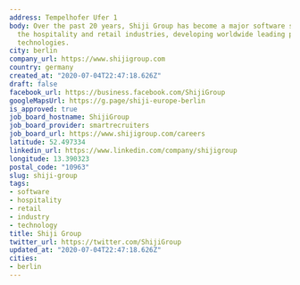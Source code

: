 ```yaml
---
address: Tempelhofer Ufer 1
body: Over the past 20 years, Shiji Group has become a major software supplier in
  the hospitality and retail industries, developing worldwide leading products and
  technologies.
city: berlin
company_url: https://www.shijigroup.com
country: germany
created_at: "2020-07-04T22:47:18.626Z"
draft: false
facebook_url: https://business.facebook.com/ShijiGroup
googleMapsUrl: https://g.page/shiji-europe-berlin
is_approved: true
job_board_hostname: ShijiGroup
job_board_provider: smartrecruiters
job_board_url: https://www.shijigroup.com/careers
latitude: 52.497334
linkedin_url: https://www.linkedin.com/company/shijigroup
longitude: 13.390323
postal_code: "10963"
slug: shiji-group
tags:
- software
- hospitality
- retail
- industry
- technology
title: Shiji Group
twitter_url: https://twitter.com/ShijiGroup
updated_at: "2020-07-04T22:47:18.626Z"
cities:
- berlin
---
```

